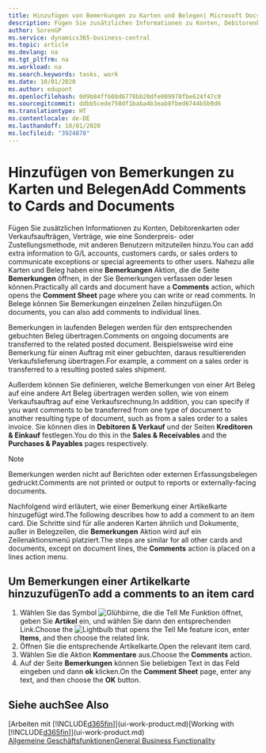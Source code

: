 ```yaml
---
title: Hinzufügen von Bemerkungen zu Karten und Belegen| Microsoft Docs
description: Fügen Sie zusätzlichen Informationen zu Konten, Debitorenkarten oder Verkaufsaufträgen, Verträge, wie eine Sonderpreis- oder Zustellungsmethode, mit anderen Benutzern mitzuteilen hinzu.
author: SorenGP
ms.service: dynamics365-business-central
ms.topic: article
ms.devlang: na
ms.tgt_pltfrm: na
ms.workload: na
ms.search.keywords: tasks, work
ms.date: 10/01/2020
ms.author: edupont
ms.openlocfilehash: 0d9b84ff608d6778bb20dfe009978fbe624f47c0
ms.sourcegitcommit: ddbb5cede750df1baba4b3eab8fbed6744b5b9d6
ms.translationtype: HT
ms.contentlocale: de-DE
ms.lasthandoff: 10/01/2020
ms.locfileid: "3924878"
---
```

# <a name="add-comments-to-cards-and-documents"></a><span data-ttu-id="a2343-103">Hinzufügen von Bemerkungen zu Karten und Belegen</span><span class="sxs-lookup"><span data-stu-id="a2343-103">Add Comments to Cards and Documents</span></span>
<span data-ttu-id="a2343-104">Fügen Sie zusätzlichen Informationen zu Konten, Debitorenkarten oder Verkaufsaufträgen, Verträge, wie eine Sonderpreis- oder Zustellungsmethode, mit anderen Benutzern mitzuteilen hinzu.</span><span class="sxs-lookup"><span data-stu-id="a2343-104">You can add extra information to G/L accounts, customers cards, or sales orders to communicate exceptions or special agreements to other users.</span></span>
<span data-ttu-id="a2343-105">Nahezu alle Karten und Beleg haben eine **Bemerkungen** Aktion, die die Seite **Bemerkungen** öffnen, in der Sie Bemerkungen verfassen oder lesen können.</span><span class="sxs-lookup"><span data-stu-id="a2343-105">Practically all cards and document have a **Comments** action, which opens the **Comment Sheet** page where you can write or read comments.</span></span> <span data-ttu-id="a2343-106">In Belege können Sie Bemerkungen einzelnen Zeilen hinzufügen.</span><span class="sxs-lookup"><span data-stu-id="a2343-106">On documents, you can also add comments to individual lines.</span></span>

<span data-ttu-id="a2343-107">Bemerkungen in laufenden Belegen werden für den entsprechenden gebuchten Beleg übertragen.</span><span class="sxs-lookup"><span data-stu-id="a2343-107">Comments on ongoing documents are transferred to the related posted document.</span></span> <span data-ttu-id="a2343-108">Beispielsweise wird eine Bemerkung für einen Auftrag mit einer gebuchten, daraus resultierenden Verkaufslieferung übertragen.</span><span class="sxs-lookup"><span data-stu-id="a2343-108">For example, a comment on a sales order is transferred to a resulting posted sales shipment.</span></span>

<span data-ttu-id="a2343-109">Außerdem können Sie definieren, welche Bemerkungen von einer Art Beleg auf eine andere Art Beleg übertragen werden sollen, wie von einem Verkaufsauftrag auf eine Verkaufsrechnung.</span><span class="sxs-lookup"><span data-stu-id="a2343-109">In addition, you can specify if you want comments to be transferred from one type of document to another resulting type of document, such as from a sales order to a sales invoice.</span></span> <span data-ttu-id="a2343-110">Sie können dies in **Debitoren & Verkauf** und der Seiten **Kreditoren & Einkauf** festlegen.</span><span class="sxs-lookup"><span data-stu-id="a2343-110">You do this in the **Sales & Receivables** and the **Purchases & Payables** pages respectively.</span></span>

> [!NOTE]
> <span data-ttu-id="a2343-111">Bemerkungen werden nicht auf Berichten oder externen Erfassungsbelegen gedruckt.</span><span class="sxs-lookup"><span data-stu-id="a2343-111">Comments are not printed or output to reports or externally-facing documents.</span></span>

<span data-ttu-id="a2343-112">Nachfolgend wird erläutert, wie einer Bemerkung einer Artikelkarte hinzugefügt wird.</span><span class="sxs-lookup"><span data-stu-id="a2343-112">The following describes how to add a comment to an item card.</span></span> <span data-ttu-id="a2343-113">Die Schritte sind für alle anderen Karten ähnlich und Dokumente, außer in Belegzeilen, die **Bemerkungen** Aktion wird auf ein Zeilenaktionsmenü platziert.</span><span class="sxs-lookup"><span data-stu-id="a2343-113">The steps are similar for all other cards and documents, except on document lines, the **Comments** action is placed on a lines action menu.</span></span>

## <a name="to-add-a-comments-to-an-item-card"></a><span data-ttu-id="a2343-114">Um Bemerkungen einer Artikelkarte hinzuzufügen</span><span class="sxs-lookup"><span data-stu-id="a2343-114">To add a comments to an item card</span></span>
1. <span data-ttu-id="a2343-115">Wählen Sie das Symbol ![Glühbirne, die die Tell Me Funktion öffnet](media/ui-search/search_small.png "Was möchten Sie tun?"), geben Sie **Artikel** ein, und wählen Sie dann den entsprechenden Link.</span><span class="sxs-lookup"><span data-stu-id="a2343-115">Choose the ![Lightbulb that opens the Tell Me feature](media/ui-search/search_small.png "Tell me what you want to do") icon, enter **Items**, and then choose the related link.</span></span>
2. <span data-ttu-id="a2343-116">Öffnen Sie die entsprechende Artikelkarte.</span><span class="sxs-lookup"><span data-stu-id="a2343-116">Open the relevant item card.</span></span>
3. <span data-ttu-id="a2343-117">Wählen Sie die Aktion **Kommentare** aus.</span><span class="sxs-lookup"><span data-stu-id="a2343-117">Choose the **Comments** action.</span></span>
4. <span data-ttu-id="a2343-118">Auf der Seite **Bemerkungen** können Sie beliebigen Text in das Feld eingeben und dann **ok** klicken.</span><span class="sxs-lookup"><span data-stu-id="a2343-118">On the **Comment Sheet** page, enter any text, and then choose the **OK** button.</span></span>

## <a name="see-also"></a><span data-ttu-id="a2343-119">Siehe auch</span><span class="sxs-lookup"><span data-stu-id="a2343-119">See Also</span></span>
<span data-ttu-id="a2343-120">[Arbeiten mit [!INCLUDE[d365fin](includes/d365fin_md.md)]](ui-work-product.md)</span><span class="sxs-lookup"><span data-stu-id="a2343-120">[Working with [!INCLUDE[d365fin](includes/d365fin_md.md)]](ui-work-product.md)</span></span>  
[<span data-ttu-id="a2343-121">Allgemeine Geschäftsfunktionen</span><span class="sxs-lookup"><span data-stu-id="a2343-121">General Business Functionality</span></span>](ui-across-business-areas.md)

